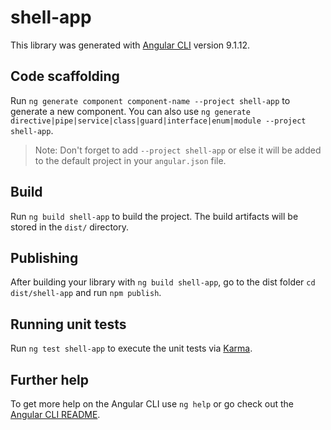 # shell-app

This library was generated with [Angular CLI](https://github.com/angular/angular-cli) version 9.1.12.

## Code scaffolding

Run `ng generate component component-name --project shell-app` to generate a new component. You can also use
`ng generate directive|pipe|service|class|guard|interface|enum|module --project shell-app`.

> Note: Don't forget to add `--project shell-app` or else it will be added to the default project in your `angular.json`
> file.

## Build

Run `ng build shell-app` to build the project. The build artifacts will be stored in the `dist/` directory.

## Publishing

After building your library with `ng build shell-app`, go to the dist folder `cd dist/shell-app` and run `npm publish`.

## Running unit tests

Run `ng test shell-app` to execute the unit tests via [Karma](https://karma-runner.github.io).

## Further help

To get more help on the Angular CLI use `ng help` or go check out the
[Angular CLI README](https://github.com/angular/angular-cli/blob/master/README.md).
